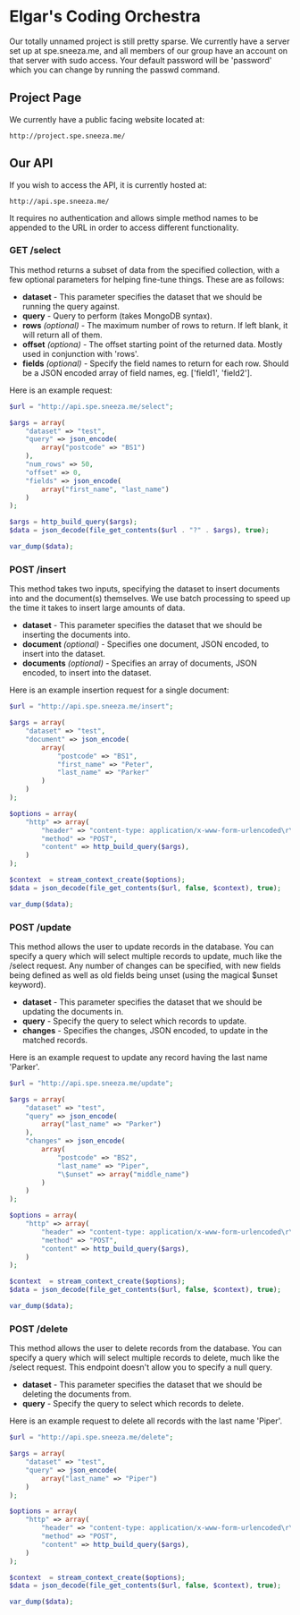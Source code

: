 Elgar's Coding Orchestra
=====================

Our totally unnamed project is still pretty sparse. We currently have a server set up at spe.sneeza.me, and all members of our group have an account on that server with sudo access. Your default password will be 'password' which you can change by running the passwd command.

Project Page
---------------------

We currently have a public facing website located at:

```
http://project.spe.sneeza.me/
```

Our API
---------------------

If you wish to access the API, it is currently hosted at:

```
http://api.spe.sneeza.me/
```

It requires no authentication and allows simple method names to be appended to the URL in order to access different functionality.

### GET /select

This method returns a subset of data from the specified collection, with a few optional parameters for helping fine-tune things. These are as follows:

+ **dataset** - This parameter specifies the dataset that we should be running the query against.
+ **query** - Query to perform (takes MongoDB syntax).
+ **rows** _(optional)_ - The maximum number of rows to return. If left blank, it will return all of them.
+ **offset** _(optiona)_ - The offset starting point of the returned data. Mostly used in conjunction with 'rows'.
+ **fields** _(optional)_ - Specify the field names to return for each row. Should be a JSON encoded array of field names, eg. ['field1', 'field2'].

Here is an example request:

```php
$url = "http://api.spe.sneeza.me/select";

$args = array(
    "dataset" => "test",
    "query" => json_encode(
        array("postcode" => "BS1")
    ),
    "num_rows" => 50,
    "offset" => 0,
    "fields" => json_encode(
        array("first_name", "last_name")
    )
);

$args = http_build_query($args);
$data = json_decode(file_get_contents($url . "?" . $args), true);

var_dump($data);
```

### POST /insert

This method takes two inputs, specifying the dataset to insert documents into and the document(s) themselves. We use batch processing to speed up the time it takes to insert large amounts of data.

+ **dataset** - This parameter specifies the dataset that we should be inserting the documents into.
+ **document** _(optional)_ - Specifies one document, JSON encoded, to insert into the dataset.
+ **documents** _(optional)_ - Specifies an array of documents, JSON encoded, to insert into the dataset.

Here is an example insertion request for a single document:

```php
$url = "http://api.spe.sneeza.me/insert";

$args = array(
    "dataset" => "test",
    "document" => json_encode(
        array(
            "postcode" => "BS1",
            "first_name" => "Peter",
            "last_name" => "Parker"
        )
    )
);

$options = array(
    "http" => array(
        "header" => "content-type: application/x-www-form-urlencoded\r\n",
        "method" => "POST",
        "content" => http_build_query($args),
    )
);

$context  = stream_context_create($options);
$data = json_decode(file_get_contents($url, false, $context), true);

var_dump($data);
```

### POST /update

This method allows the user to update records in the database. You can specify a query which will select multiple records to update, much like the /select request. Any number of changes can be specified, with new fields being defined as well as old fields being unset (using the magical $unset keyword).

+ **dataset** - This parameter specifies the dataset that we should be updating the documents in.
+ **query** - Specify the query to select which records to update.
+ **changes** - Specifies the changes, JSON encoded, to update in the matched records.

Here is an example request to update any record having the last name 'Parker'.

```php
$url = "http://api.spe.sneeza.me/update";

$args = array(
    "dataset" => "test",
    "query" => json_encode(
        array("last_name" => "Parker")
    ),
    "changes" => json_encode(
        array(
            "postcode" => "BS2",
            "last_name" => "Piper",
            "\$unset" => array("middle_name")
        )
    )
);

$options = array(
    "http" => array(
        "header" => "content-type: application/x-www-form-urlencoded\r\n",
        "method" => "POST",
        "content" => http_build_query($args),
    )
);

$context  = stream_context_create($options);
$data = json_decode(file_get_contents($url, false, $context), true);

var_dump($data);
```

### POST /delete

This method allows the user to delete records from the database. You can specify a query which will select multiple records to delete, much like the /select request. This endpoint doesn't allow you to specify a null query.

+ **dataset** - This parameter specifies the dataset that we should be deleting the documents from.
+ **query** - Specify the query to select which records to delete.

Here is an example request to delete all records with the last name 'Piper'.

```php
$url = "http://api.spe.sneeza.me/delete";

$args = array(
    "dataset" => "test",
    "query" => json_encode(
        array("last_name" => "Piper")
    )
);

$options = array(
    "http" => array(
        "header" => "content-type: application/x-www-form-urlencoded\r\n",
        "method" => "POST",
        "content" => http_build_query($args),
    )
);

$context  = stream_context_create($options);
$data = json_decode(file_get_contents($url, false, $context), true);

var_dump($data);
```